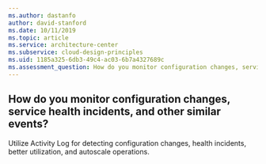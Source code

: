 ```yaml
---
ms.author: dastanfo
author: david-stanford
ms.date: 10/11/2019
ms.topic: article
ms.service: architecture-center
ms.subservice: cloud-design-principles
ms.uid: 1185a325-6db3-49c4-ac03-6b7a4327689c
ms.assessment_question: How do you monitor configuration changes, service health incidents, and other similar events?
---
```

## How do you monitor configuration changes, service health incidents, and other similar events?


Utilize Activity Log for detecting configuration changes, health incidents, better utilization, and autoscale operations.